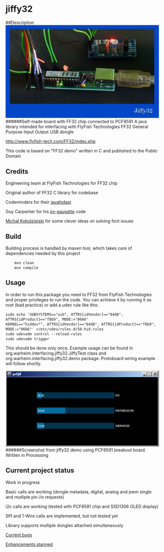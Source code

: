 # jiffy32
##Description
![Alt text](https://raw.githubusercontent.com/andy1024/jiffy32/master/images/ff32chip-on-homebrew-board.jpg "Self-made board with FF32 chip connected to PCF8591")
######Self-made board with FF32 chip connected to PCF8591
A java library intended for interfacing with FlyFish Technologies FF32 General Purpose Input Output USB dongle

http://www.flyfish-tech.com/FF32/index.php

This code is based on "FF32 demo" written in C and published to the Public Domain

## Credits
Engineering team at FlyFish Technologies for FF32 chip

Original author of FF32 C library for codebase

Codeminders for their [javahidapi](https://code.google.com/p/javahidapi/)

Guy Carpenter for his [py-gaugatte](http://guy.carpenter.id.au/gaugette/) code

[Michał Kołodziejski](https://github.com/michalkolodziejski) for some clever ideas on solving font issues

## Build
Building process is handled by maven tool, which takes care of dependencies needed by this project
```shell
    mvn clean
    mvn compile
```

## Usage
In order to run this package you need to FF32 from FlyFish Technologies and proper privileges to run the code.
You can achieve it by running it as root (bad practice) or add a udev rule like this:
```
sudo echo 'SUBSYSTEMS=="usb", ATTRS{idVendor}=="04d8", ATTRS{idProduct}=="f8b9", MODE:="0666"
KERNEL=="hiddev*", ATTRS{idVendor}=="04d8", ATTRS{idProduct}=="f8b9", MODE:="0666"' >/etc/udev/rules.d/50-hid.rules
sudo udevadm control --reload-rules
sudo udevadm trigger
```
This should be done only once.
Example usage can be found in org.warheim.interfacing.jiffy32.JiffyTest class and org.warheim.interfacing.jiffy32.demo package. Protoboard wiring example will follow shortly.

![Alt text](https://raw.githubusercontent.com/andy1024/jiffy32/master/images/pfcjif-screenshot.png?raw=true "Self-made board with FF32 chip connected to PCF8591")
######Screenshot from jiffy32 demo using PCF8591 breakout board. Written in Processing


## Current project status
Work in progress

Basic calls are working (dongle metadata, digital, analog and pwm single and mutliple pin i/o requests)

i2c calls are working (tested with PCF8591 chip and SSD1306 OLED display)

SPI and 1-Wire calls are implemented, but not tested yet

Library supports multiple dongles attached simultaneously

[Current bugs](https://github.com/andy1024/jiffy32/issues?q=is%3Aopen+is%3Aissue+label%3Abug)

[Enhancements planned](https://github.com/andy1024/jiffy32/issues?q=is%3Aopen+is%3Aissue+label%3Aenhancement)
